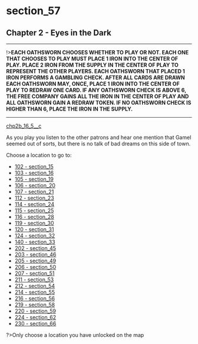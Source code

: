 
# section_57

## Chapter 2 - Eyes in the Dark

---

!>**EACH OATHSWORN CHOOSES WHETHER TO PLAY OR NOT.  EACH ONE THAT CHOOSES TO PLAY MUST PLACE 1 IRON INTO THE CENTER OF PLAY.  PLACE 2 IRON FROM THE SUPPLY IN THE CENTER OF PLAY TO REPRESENT THE OTHER PLAYERS.  EACH OATHSWORN THAT PLACED 1 IRON PERFORMS A GAMBLING CHECK.  AFTER ALL CARDS ARE DRAWN EACH OATHSWORN MAY, ONCE, PLACE 1 IRON INTO THE CENTER OF PLAY TO REDRAW ONE CARD.  IF ANY OATHSWORN CHECK IS ABOVE 6, THE FREE COMPANY GAINS ALL THE IRON IN THE CENTER OF PLAY AND ALL OATHSWORN GAIN A REDRAW TOKEN.  IF NO OATHSWORN CHECK IS HIGHER THAN 6, PLACE THE IRON IN THE SUPPLY.** 

---

[chp2b_16_5__c](../../decomp/app/src/main/res/raw/chp2b_16_5__c.mp3 ':include :type=audio')

As you play you listen to the other patrons and hear one mention that Gamel seemed out of sorts, but there is no talk of bad dreams on this side of town.


Choose a location to go to:

- [102 - section_15](output/chapter2/section_15.md)
- [103 - section_16](output/chapter2/section_16.md)
- [105 - section_19](output/chapter2/section_19.md)
- [106 - section_20](output/chapter2/section_20.md)
- [107 - section_21](output/chapter2/section_21.md)
- [112 - section_23](output/chapter2/section_23.md)
- [114 - section_24](output/chapter2/section_24.md)
- [115 - section_25](output/chapter2/section_25.md)
- [116 - section_28](output/chapter2/section_28.md)
- [119 - section_30](output/chapter2/section_30.md)
- [120 - section_31](output/chapter2/section_31.md)
- [124 - section_32](output/chapter2/section_32.md)
- [140 - section_33](output/chapter2/section_33.md)
- [202 - section_45](output/chapter2/section_45.md)
- [203 - section_46](output/chapter2/section_46.md)
- [205 - section_49](output/chapter2/section_49.md)
- [206 - section_50](output/chapter2/section_50.md)
- [207 - section_51](output/chapter2/section_51.md)
- [211 - section_53](output/chapter2/section_53.md)
- [212 - section_54](output/chapter2/section_54.md)
- [214 - section_55](output/chapter2/section_55.md)
- [216 - section_56](output/chapter2/section_56.md)
- [219 - section_58](output/chapter2/section_58.md)
- [220 - section_59](output/chapter2/section_59.md)
- [224 - section_62](output/chapter2/section_62.md)
- [230 - section_66](output/chapter2/section_66.md)


?>Only choose a location you have unlocked on the map


